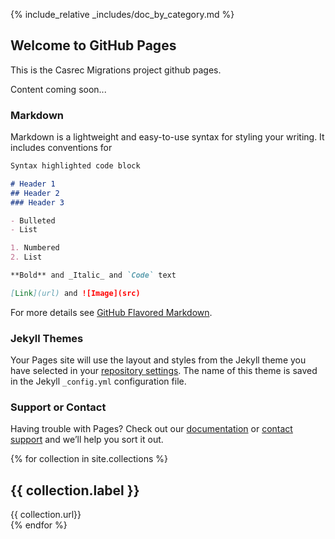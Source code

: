 

{% include_relative _includes/doc_by_category.md %}


## Welcome to GitHub Pages

This is the Casrec Migrations project github pages. 

Content coming soon...

### Markdown

Markdown is a lightweight and easy-to-use syntax for styling your writing. It includes conventions for

```markdown
Syntax highlighted code block

# Header 1
## Header 2
### Header 3

- Bulleted
- List

1. Numbered
2. List

**Bold** and _Italic_ and `Code` text

[Link](url) and ![Image](src)
```

For more details see [GitHub Flavored Markdown](https://guides.github.com/features/mastering-markdown/).

### Jekyll Themes

Your Pages site will use the layout and styles from the Jekyll theme you have selected in your [repository settings](https://github.com/ministryofjustice/opg-data-casrec-migration/settings). The name of this theme is saved in the Jekyll `_config.yml` configuration file.

### Support or Contact

Having trouble with Pages? Check out our [documentation](https://docs.github.com/categories/github-pages-basics/) or [contact support](https://github.com/contact) and we’ll help you sort it out.



{% for collection in site.collections %}
    <section markdown="1">
        <h1>{{ collection.label }}</h1> {{ collection.url}}
    </section>
{% endfor %}


